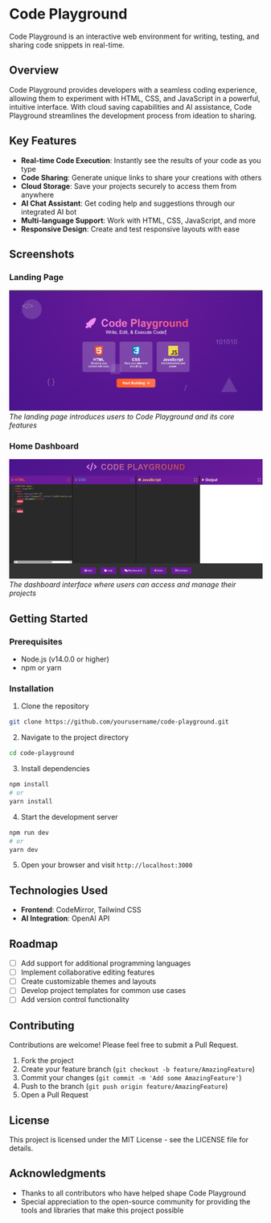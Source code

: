 # Code Playground

Code Playground is an interactive web environment for writing, testing, and sharing code snippets in real-time.

## Overview

Code Playground provides developers with a seamless coding experience, allowing them to experiment with HTML, CSS, and JavaScript in a powerful, intuitive interface. With cloud saving capabilities and AI assistance, Code Playground streamlines the development process from ideation to sharing.

## Key Features

- **Real-time Code Execution**: Instantly see the results of your code as you type
- **Code Sharing**: Generate unique links to share your creations with others
- **Cloud Storage**: Save your projects securely to access them from anywhere
- **AI Chat Assistant**: Get coding help and suggestions through our integrated AI bot
- **Multi-language Support**: Work with HTML, CSS, JavaScript, and more
- **Responsive Design**: Create and test responsive layouts with ease

## Screenshots

### Landing Page
![Landing Page](./images/landing-page.png)
*The landing page introduces users to Code Playground and its core features*

### Home Dashboard
![Home Dashboard](./images/homepage.png)
*The dashboard interface where users can access and manage their projects*

## Getting Started

### Prerequisites
- Node.js (v14.0.0 or higher)
- npm or yarn

### Installation
1. Clone the repository
```bash
git clone https://github.com/yourusername/code-playground.git
```

2. Navigate to the project directory
```bash
cd code-playground
```

3. Install dependencies
```bash
npm install
# or
yarn install
```

4. Start the development server
```bash
npm run dev
# or
yarn dev
```

5. Open your browser and visit `http://localhost:3000`

## Technologies Used

- **Frontend**: CodeMirror, Tailwind CSS
- **AI Integration**: OpenAI API

## Roadmap

- [ ] Add support for additional programming languages
- [ ] Implement collaborative editing features
- [ ] Create customizable themes and layouts
- [ ] Develop project templates for common use cases
- [ ] Add version control functionality

## Contributing

Contributions are welcome! Please feel free to submit a Pull Request.

1. Fork the project
2. Create your feature branch (`git checkout -b feature/AmazingFeature`)
3. Commit your changes (`git commit -m 'Add some AmazingFeature'`)
4. Push to the branch (`git push origin feature/AmazingFeature`)
5. Open a Pull Request

## License

This project is licensed under the MIT License - see the LICENSE file for details.

## Acknowledgments

- Thanks to all contributors who have helped shape Code Playground
- Special appreciation to the open-source community for providing the tools and libraries that make this project possible
